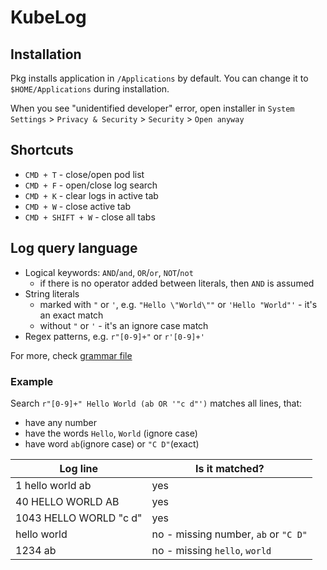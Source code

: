 # KubeLog

## Installation

Pkg installs application in `/Applications` by default. You can change it to `$HOME/Applications` during
installation.

When you see "unidentified developer" error,
open installer in `System Settings` > `Privacy & Security` > `Security` > `Open anyway`

## Shortcuts

* `CMD + T` - close/open pod list
* `CMD + F` - open/close log search
* `CMD + K` - clear logs in active tab
* `CMD + W` - close active tab
* `CMD + SHIFT + W` - close all tabs

## Log query language

- Logical keywords: `AND`/`and`, `OR`/`or`, `NOT`/`not`
  - if there is no operator added between literals, then `AND` is assumed
- String literals
  - marked with `"` or `'`, e.g. `"Hello \"World\""` or `'Hello "World"'` - it's an exact match
  - without `"` or `'` - it's an ignore case match
- Regex patterns, e.g. `r"[0-9]+"` or `r'[0-9]+'`

For more, check [grammar file](src/main/antlr/com/payu/kube/log/search/query/SearchQuery.g4)

### Example

Search
`r"[0-9]+" Hello World (ab OR '"c d"')`
matches all lines, that: 
- have any number
- have the words `Hello`, `World` (ignore case)
- have word `ab`(ignore case) or `"C D"`(exact)
  
| Log line               | Is it matched?                       |
|------------------------|--------------------------------------|
| 1 hello world ab       | yes                                  |
| 40 HELLO WORLD AB      | yes                                  |
| 1043 HELLO WORLD "c d" | yes                                  |
| hello world            | no - missing number, `ab` or `"C D"` |
| 1234 ab                | no - missing `hello`, `world`        |

